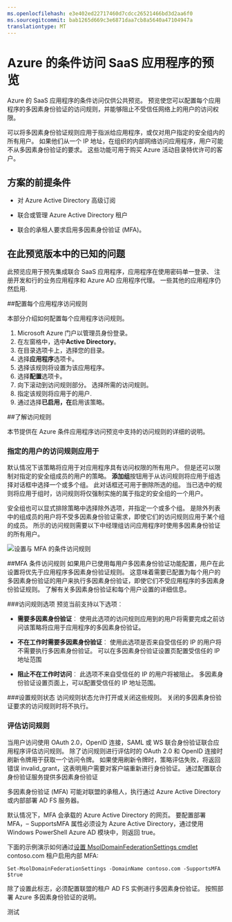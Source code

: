 ```yaml
---
ms.openlocfilehash: e3e402ed22717460d7cdcc26521466bd3d2aa6f0
ms.sourcegitcommit: bab1265d669c3e6871daa7cb8a5640a47104947a
translationtype: MT
---
```

<properties
    pageTitle="Azure 的条件访问 SaaS 应用程序的预览 |Microsoft Azure"
    description="在 Azure 广告的条件访问允许您配置每个应用程序的多因素身份验证的访问规则，并且能够禁止不受信任网络上的用户访问。 "
    services="active-directory"
    documentationCenter=""
    authors="femila"
    manager="stevenpo"
    editor=""/>

<tags
    ms.service="active-directory"
    ms.workload="identity"
    ms.tgt_pltfrm="na"
    ms.devlang="na"
    ms.topic="article"
    ms.date="08/12/2015"
    ms.author="femila"/>

# Azure 的条件访问 SaaS 应用程序的预览

Azure 的 SaaS 应用程序的条件访问仅供公共预览。 预览使您可以配置每个应用程序的多因素身份验证的访问规则，并能够阻止不受信任网络上的用户的访问权限。 

可以将多因素身份验证规则应用于指派给应用程序，或仅对用户指定的安全组内的所有用户。 如果他们从一个 IP 地址，在组织的内部网络访问应用程序，用户可能不从多因素身份验证的要求。
这些功能可用于购买 Azure 活动目录特优许可的客户。

## 方案的前提条件
* 对 Azure Active Directory 高级订阅

* 联合或管理 Azure Active Directory 租户

* 联合的承租人要求启用多因素身份验证 (MFA)。

## 在此预览版本中的已知的问题
此预览应用于预先集成联合 SaaS 应用程序，应用程序在使用密码单一登录、 注册开发和行的业务应用程序和 Azure AD 应用程序代理。 一些其他的应用程序仍然启用.

##配置每个应用程序访问规则

本部分介绍如何配置每个应用程序访问规则。

1. Microsoft Azure 门户以管理员身份登录。
2. 在左窗格中，选中**Active Directory**。
3. 在目录选项卡上，选择您的目录。
4. 选择**应用程序**选项卡。
5. 选择该规则将设置为该应用程序。
6. 选择**配置**选项卡。
7. 向下滚动到访问规则部分。 选择所需的访问规则。
8. 指定该规则将应用于的用户.
9. 通过选择**已启用，在**启用该策略。

##了解访问规则

本节提供在 Azure 条件应用程序访问预览中支持的访问规则的详细的说明。
### 指定的用户的访问规则应用于

默认情况下该策略将应用于对应用程序具有访问权限的所有用户。 但是还可以限制对指定的安全组成员的用户的策略。 **添加组**按钮用于从访问规则将应用于组选择对话框中选择一个或多个组。 此对话框还可用于删除所选的组。 当已选中的规则将应用于组时，访问规则将仅强制实施的属于指定的安全组的一个用户。

安全组也可以显式排除策略中选择除外选项，并指定一个或多个组。 是除外列表中的组成员的用户将不受多因素身份验证需求，即使它们的访问规则应用于某个组的成员。
所示的访问规则需要以下中经理组访问应用程序时使用多因素身份验证的所有用户。

![设置与 MFA 的条件访问规则](./media/active-directory-conditional-access/conditionalaccess-saas-apps.jpg)

##MFA 条件访问规则
如果用户已使用每用户多因素身份验证功能配置，用户在此设置将优先于应用程序多因素身份验证规则。 这意味着需要已配置为每个用户的多因素身份验证的用户来执行多因素身份验证，即使它们不受应用程序的多因素身份验证规则。 了解有关多因素身份验证和每个用户设置的详细信息。

###访问规则选项
预览当前支持以下选项︰

* **需要多因素身份验证**︰ 使用此选项的访问规则应用到的用户将需要完成之前访问该策略将应用于应用程序的多因素身份验证。

* **不在工作时需要多因素身份验证**︰ 使用此选项是否来自受信任的 IP 的用户将不需要执行多因素身份验证。 可以在多因素身份验证设置页配置受信任的 IP 地址范围

* **阻止不在工作时访问**︰ 此选项不来自受信任的 IP 的用户将被阻止。 多因素身份验证设置页面上，可以配置受信任的 IP 地址范围。

###设置规则状态
访问规则状态允许打开或关闭这些规则。 关闭的多因素身份验证要求的访问规则时将不执行。

### 评估访问规则

当用户访问使用 OAuth 2.0，OpenID 连接，SAML 或 WS 联合身份验证联合应用程序评估访问规则。 除了访问规则进行评估时的 OAuth 2.0 和 OpenID 连接时刷新令牌用于获取一个访问令牌。 如果使用刷新令牌时，策略评估失败，将返回错误 invalid_grant，这表明用户需要对客户端重新进行身份验证。
通过配置联合身份验证服务提供多因素身份验证

多因素身份验证 (MFA) 可能对联盟的承租人，执行通过 Azure Active Directory 或内部部署 AD FS 服务器。

默认情况下，MFA 会承载的 Azure Active Directory 的网页。 要配置部署 MFA，– SupportsMFA 属性必须设为 Azure Active Directory，通过使用 Windows PowerShell Azure AD 模块中，则返回 true。

下面的示例演示如何通过[设置 MsolDomainFederationSettings cmdlet](https://msdn.microsoft.com/library/azure/dn194088.aspx) contoso.com 租户启用内部 MFA:

    Set-MsolDomainFederationSettings -DomainName contoso.com -SupportsMFA $true

除了设置此标志，必须配置联盟的租户 AD FS 实例进行多因素身份验证。 按照部署 Azure 多因素身份验证的说明。


测试
